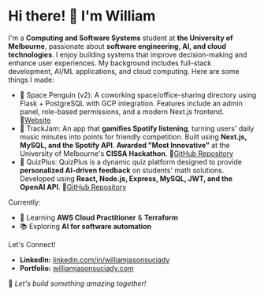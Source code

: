 # Hi there! 👋 I'm William  
I'm a **Computing and Software Systems** student at **the University of Melbourne**, passionate about **software engineering, AI, and cloud technologies**. I enjoy building systems that improve decision-making and enhance user experiences. My background includes full-stack development, AI/ML applications, and cloud computing. Here are some things I made:
- 🌟 Space Penguin (v2): A coworking space/office-sharing directory using Flask + PostgreSQL with GCP integration. Features include an admin panel, role-based permissions, and a modern Next.js frontend. 🔗[Website](https://spacepenguin.io/) 
- 🎵 TrackJam: An app that **gamifies Spotify listening**, turning users' daily music minutes into points for friendly competition. Built using **Next.js, MySQL, and the Spotify API**. **Awarded "Most Innovative"** at the University of Melbourne's **CISSA Hackathon**. 🔗[GitHub Repository](https://github.com/BobbySuciady/trackjam)
- 📝 QuizPlus: QuizPlus is a dynamic quiz platform designed to provide **personalized AI-driven feedback** on students' math solutions. Developed using **React, Node.js, Express, MySQL, JWT, and the OpenAI API**. 🔗[GitHub Repository](https://github.com/BobbySuciady/quizplus)

Currently:
- 🌱 Learning **AWS Cloud Practitioner** & **Terraform**
- 📚 Exploring **AI for software automation**

Let's Connect!
- **LinkedIn:** [linkedin.com/in/williamjasonsuciady](https://linkedin.com/in/williamjasonsuciady)
- **Portfolio:** [williamjasonsuciady.com](https://williamjasonsuciady.com)

🚀 *Let's build something amazing together!*
